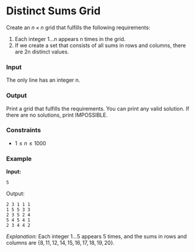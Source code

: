 # Distinct Sums Grid

Create an $n \times n$ grid that fulfills the following requirements:

1. Each integer $1 \dots n$ appears n times in the grid.
2. If we create a set that consists of all sums in rows and columns, there are 2n distinct values.

### Input

The only line has an integer n.

### Output

Print a grid that fulfills the requirements. You can print any valid solution. If there are no solutions, print
IMPOSSIBLE.

### Constraints

* $1 \le n \le 1000$

### Example

**Input:**

```
5
```

Output:

```
2 3 1 1 1 
1 5 5 3 3 
2 3 5 2 4 
5 4 5 4 1 
2 3 4 4 2
```

_Explanation:_ Each integer $1 \dots 5$ appears 5 times, and the sums in rows and columns
are $\{8,11,12,14,15,16,17,18,19,20\}$.


